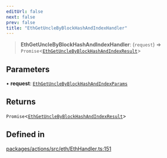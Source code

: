 ```yaml
---
editUrl: false
next: false
prev: false
title: "EthGetUncleByBlockHashAndIndexHandler"
---
```


> **EthGetUncleByBlockHashAndIndexHandler**: (`request`) => `Promise`\<[`EthGetUncleByBlockHashAndIndexResult`](/reference/tevm/actions/type-aliases/ethgetunclebyblockhashandindexresult/)\>

## Parameters

• **request**: [`EthGetUncleByBlockHashAndIndexParams`](/reference/tevm/actions/type-aliases/ethgetunclebyblockhashandindexparams/)

## Returns

`Promise`\<[`EthGetUncleByBlockHashAndIndexResult`](/reference/tevm/actions/type-aliases/ethgetunclebyblockhashandindexresult/)\>

## Defined in

[packages/actions/src/eth/EthHandler.ts:151](https://github.com/qbzzt/tevm-monorepo/blob/main/packages/actions/src/eth/EthHandler.ts#L151)
